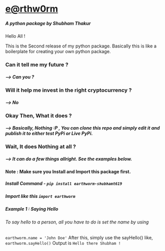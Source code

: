 # <u>e@rthw0rm</u>
##### A python package by Shubham Thakur

Hello All !

This is the Second release of my python package.
Basically this is like a boilerplate for creating your own python package.

### Can it tell me my future ?
##### --> Can you ?

### Will it help me invest in the right cryptocurrency ?
##### --> No

### Okay Then, What it does ?
##### --> Basically, Nothing :P ,  You can clone this repo and simply edit it and publish it to either test PyPi or Live PyPi.

### Wait, It does Nothing at all ?
##### --> It can do a few things allright. See the examples below.

#### Note : Make sure you Install and Import this package first.
##### Install Command - `pip install earthworm-shubhamt619`
##### Import like this `import earthworm`
##### Example 1 : Saying Hello
###### To say hello to a person, all you have to do is set the name by using 
`earthworm.name = 'John Doe'`
After this, simply use the sayHello() like,
`earthworm.sayHello()`
Output is 
`Hello there Shubham !`

